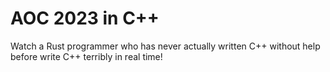 # AOC 2023 in C++

Watch a Rust programmer who has never actually written C++ without help before write C++ terribly in real time!
